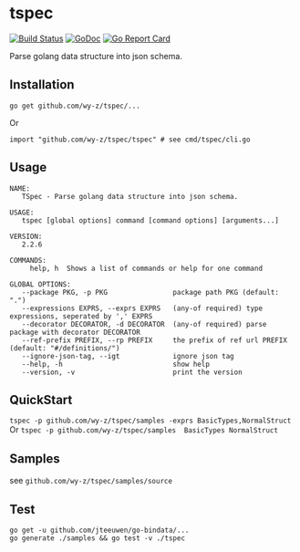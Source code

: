# tspec
[![Build Status](https://travis-ci.org/wy-z/tspec.svg?branch=master)](https://travis-ci.org/wy-z/tspec) [![GoDoc](https://godoc.org/github.com/wy-z/tspec?status.svg)](http://godoc.org/github.com/wy-z/tspec) [![Go Report Card](https://goreportcard.com/badge/github.com/wy-z/tspec)](https://goreportcard.com/report/github.com/wy-z/tspec)

Parse golang data structure into json schema.

## Installation
```
go get github.com/wy-z/tspec/...
```
Or
```
import "github.com/wy-z/tspec/tspec" # see cmd/tspec/cli.go
```

## Usage
```
NAME:
   TSpec - Parse golang data structure into json schema.

USAGE:
   tspec [global options] command [command options] [arguments...]

VERSION:
   2.2.6

COMMANDS:
     help, h  Shows a list of commands or help for one command

GLOBAL OPTIONS:
   --package PKG, -p PKG                package path PKG (default: ".")
   --expressions EXPRS, --exprs EXPRS   (any-of required) type expressions, seperated by ',' EXPRS
   --decorator DECORATOR, -d DECORATOR  (any-of required) parse package with decorator DECORATOR
   --ref-prefix PREFIX, --rp PREFIX     the prefix of ref url PREFIX (default: "#/definitions/")
   --ignore-json-tag, --igt             ignore json tag
   --help, -h                           show help
   --version, -v                        print the version
```

## QuickStart

`tspec -p github.com/wy-z/tspec/samples -exprs BasicTypes,NormalStruct`
Or
`tspec -p github.com/wy-z/tspec/samples  BasicTypes NormalStruct`

## Samples

see `github.com/wy-z/tspec/samples/source`

## Test

```
go get -u github.com/jteeuwen/go-bindata/...
go generate ./samples && go test -v ./tspec
```
